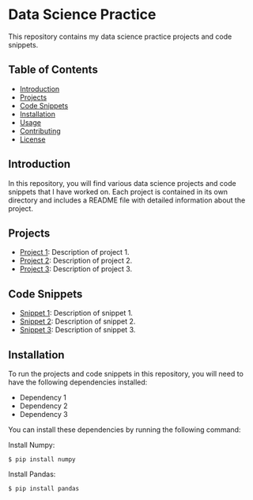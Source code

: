 # Data Science Practice

This repository contains my data science practice projects and code snippets.

## Table of Contents

- [Introduction](#introduction)
- [Projects](#projects)
- [Code Snippets](#code-snippets)
- [Installation](#installation)
- [Usage](#usage)
- [Contributing](#contributing)
- [License](#license)

## Introduction

In this repository, you will find various data science projects and code snippets that I have worked on. Each project is contained in its own directory and includes a README file with detailed information about the project.

## Projects

- [Project 1](./project1): Description of project 1.
- [Project 2](./project2): Description of project 2.
- [Project 3](./project3): Description of project 3.

## Code Snippets

- [Snippet 1](./snippets/snippet1.py): Description of snippet 1.
- [Snippet 2](./snippets/snippet2.py): Description of snippet 2.
- [Snippet 3](./snippets/snippet3.py): Description of snippet 3.

## Installation

To run the projects and code snippets in this repository, you will need to have the following dependencies installed:

- Dependency 1
- Dependency 2
- Dependency 3

You can install these dependencies by running the following command:

Install Numpy:

<div class="termy">

```console
$ pip install numpy

```

</div>

Install Pandas:

<div class="termy">

```console
$ pip install pandas

```

</div>
